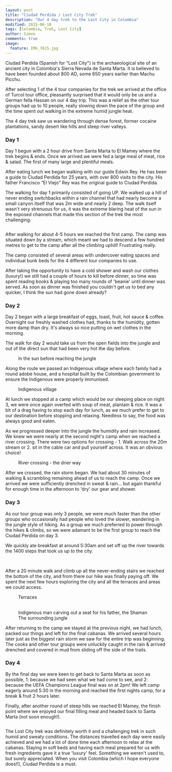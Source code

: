 ```yaml
---
layout: post
title: "Ciudad Perdida / Lost City Trek"
description: "Our 4 day trek to the Lost City in Colombia"
modified: 2015-06-10
tags: [Colombia, Trek, Lost City]
author: Simon
comments: true
image:
  feature: IMG_7615.jpg
---
```


Ciudad Perdida (Spanish for "Lost City") is the archaeological site of an ancient city in Colombia's Sierra Nevada de Santa Marta. It is believed to have been founded about 800 AD, some 650 years earlier than Machu Picchu.

After selecting 1 of the 4 tour companies for the trek we arrived at the office of Turcol tour office, pleasantly surprised that it would only be us and a German fella Hassan on our 4 day trip. This was a relief as the other tour groups had up to 10 people, really slowing down the pace of the group and the time spent out walking in the extreme humid jungle heat.

The 4 day trek saw us wandering through dense forest, former cocaine plantations, sandy desert like hills and steep river valleys.

### Day 1

Day 1 begun with a 2 hour drive from Santa Marta to El Mamey where the trek begins & ends. Once we arrived we were fed a large meal of meat, rice & salad. The first of many large and plentiful meals.

After eating lunch we began walking with our guide Edwin Rey. He has been a guide to Ciudad Perdida for 25 years, with over 800 visits to the city. His father Francisco “El Viejo” Rey was the original guide to Ciudad Perdida.

The walking for day 1 primarily consisted of going UP. We walked up a hill of never ending switchbacks within a rain channel that had nearly become a small canyon itself that was 2m wide and nearly 2 deep. The walk itself wasn't very strenuous for us, it was the extreme blaring heat of the sun in the exposed channels that made this section of the trek the most challenging. 

<figure>
	<a href="../images/IMG_7469.jpg"><img src="../images/IMG_7469.jpg" alt=""></a>
</figure>

After walking for about 4-5 hours we reached the first camp. The camp was situated down by a stream, which meant we had to descend a few hundred metres to get to the camp after all the climbing uphill! Frustrating really.

The camp consisted of several areas with undercover eating spaces and individual bunk beds for the 4 different tour companies to use. 

After taking the opportunity to have a cold shower and wash our clothes (luxury!) we still had a couple of hours to kill before dinner, so time was spent reading books & playing too many rounds of 'beanie' until dinner was served. As soon as dinner was finished you couldn't get us to bed any quicker, I think the sun had gone down already?

### Day 2

Day 2 began with a large breakfast of eggs, toast, fruit, hot sauce & coffee. Overnight our freshly washed clothes had, thanks to the humidity, gotten more damp than dry. It's always so nice putting on wet clothes in the morning.

The walk for day 2 would take us from the open fields into the jungle and out of the direct sun that had been very hot the day before.

<figure>
	<a href="../images/IMG_7472.jpg"><img src="../images/IMG_7472.jpg" alt=""></a>
	<figcaption>In the sun before reaching the jungle</figcaption>
</figure>

Along the route we passed an Indigenous village where each family had a round adobe house, and a hospital built by the Colombian government to ensure the Indigenous were properly immunised.

<figure>
	<a href="../images/IMG_7487.jpg"><img src="../images/IMG_7487.jpg" alt=""></a>
	<figcaption>Indigenous village</figcaption>
</figure>

At lunch we stopped at a camp which would be our sleeping place on night 3, we were once again overfed with soup of meat, plantain & rice. It was a bit of a drag having to stop each day for lunch, as we much prefer to get to our destination before stopping and relaxing. Needless to say, the food was always good and eaten.

As we progressed deeper into the jungle the humidity and rain increased. We knew we were nearly at the second night's camp when we reached a river crossing. There were two options for crossing - 1. Walk across the 20m stream or 2. sit in the cable car and pull yourself across. It was an obvious choice!

<figure>
	<a href="../images/IMG_7512.jpg"><img src="../images/IMG_7512.jpg" alt=""></a>
	<figcaption>River crossing - the drier way</figcaption>
</figure>

After we crossed, the rain storm began. We had about 30 minutes of walking & scrambling remaining ahead of us to reach the camp. Once we arrived we were sufficiently drenched in sweat & rain... but again thankful for enough time in the afternoon to 'dry' our gear and shower. 

### Day 3

As our tour group was only 3 people, we were much faster than the other groups who occasionally had people who loved the slower, wandering in the jungle style of hiking. As a group we much preferred to power through the hikes & climbs, so we were adamant to be the first group to reach the Ciudad Perdida on day 3.

We quickly ate breakfast at around 5:30am and set off up the river towards the 1400 steps that took us up to the city.

<figure class="half">
	<a href="../images/IMG_7550.jpg"><img src="../images/IMG_7550.jpg" alt=""></a>
	<a href="../images/IMG_7554.jpg"><img src="../images/IMG_7554.jpg" alt=""></a>
</figure>

After a 20 minute walk and climb up all the never-ending stairs we reached the bottom of the city, and from there our hike was finally paying off. We spent the next few hours exploring the city and all the terraces and areas we could access.

<figure>
	<a href="../images/IMG_7579.jpg"><img src="../images/IMG_7579.jpg" alt=""></a>
	<figcaption>Terraces</figcaption>
</figure>

<figure>
	<a href="../images/IMG_7592.jpg"><img src="../images/IMG_7592.jpg" alt=""></a>
	<a href="../images/IMG_7606.jpg"><img src="../images/IMG_7606.jpg" alt=""></a>
	<a href="../images/IMG_7633.jpg"><img src="../images/IMG_7633.jpg" alt=""></a>
	<figcaption>Indigenous man carving out a seat for his father, the Shaman</figcaption>
	<a href="../images/IMG_7631.jpg"><img src="../images/IMG_7631.jpg" alt=""></a>
	<figcaption>The surrounding jungle</figcaption>
</figure>

After returning to the camp we stayed at the previous night, we had lunch, packed our things and left for the final cabanas. We arrived several hours later just as the biggest rain storm we saw for the entire trip was beginning. The cooks and other tour groups were unluckily caught in the rain & arrived drenched and covered in mud from sliding off the side of the trails.

### Day 4

By the final day we were keen to get back to Santa Marta as soon as possible, 1: because we had seen what we had come to see, and 2: because the UEFA Champions League final was on at 2pm! We left camp eagerly around 5:30 in the morning and reached the first nights camp, for a break & fruit 2 hours later.

Finally, after another round of steep hills we reached El Mamey, the finish point where we enjoyed our final filling meal and headed back to Santa Marta (not soon enough!).

<figure>
	<a href="../images/IMG_7671.jpg"><img src="../images/IMG_7671.jpg" alt=""></a>
</figure>

The Lost City trek was definitely worth it and a challenging trek in such humid and sweaty conditions. The distances travelled each day were easily achieved and we had a lot of done time each afternoon to relax at the cabanas. Staying in soft beds and having each meal prepared for us with fresh ingredients gave it a true 'luxury' feel. Something we weren't used to, but surely appreciated. When you visit Colombia (which I hope everyone does!!), Ciudad Perdida is a must. 